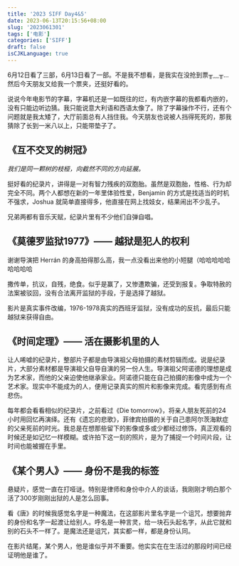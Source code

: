 ```yaml
---
title: '2023 SIFF Day4&5'
date: 2023-06-13T20:15:56+08:00
slug: '2023061301'
tags: ['电影']
categories: ['SIFF']
draft: false
isCJKLanguage: true
---
```

6月12日看了三部，6月13日看了一部。不是我不想看，是我实在没抢到票╥﹏╥... 然后今天朋友又给我一个票夹，还挺好看的。

说说今年电影节的字幕，字幕机还是一如既往的烂，有内嵌字幕的我都看内嵌的，没有只能边听边猜。我只能说意大利语和西语太像了。除了字幕操作不行，还有个问题就是我太矮了，大厅前面总有人挡住我。今天朋友也说被人挡得死死的，那我猜除了长到一米八以上，只能带垫子了。

## 《互不交叉的树冠》

*我们是同一颗树的枝桠，向截然不同的方向延展。*

挺好看的纪录片，讲得是一对有智力残疾的双胞胎。虽然是双胞胎，性格、行为却完全不同。两个人都想在新的一年里体验性爱，Benjamin 的方式是找适当的时机不强求，Joshua 就简单直接得多，他直接在网上找妓女，结果闹出不少乱子。

兄弟两都有音乐天赋，纪录片里有不少他们自弹自唱。

## 《莫德罗监狱1977》—— 越狱是犯人的权利

谢谢导演把 Herrán 的身高拍得那么高，我一点没看出来他的小短腿（哈哈哈哈哈哈哈哈哈

撒传单，抗议，自残，绝食。似乎是赢了，又惨遭欺骗，还受到报复。争取特赦的法案被驳回，没有合法离开监狱的手段，于是选择了越狱。

影片是真实事件改编，1976-1978真实的西班牙监狱，没有成功的反抗，最后只能越狱来获得自由。

## 《时间定理》—— 活在摄影机里的人

让人唏嘘的纪录片，整部片子都是由导演祖父母拍摄的素材剪辑而成。说是纪录片，大部分素材都是导演祖父自导自演的另一份人生。导演祖父阿诺德的理想是成为艺术家，而他的父亲迫使他继承家业。阿诺德只能在自己拍摄的影像中成为一个艺术家。现实中不能成为的人，便用记录真实的照片和影像来完成。看完感到有点悲伤。

每年都会看看相似的纪录片，之前看过《Die tomorrow》，将亲人朋友死前的24小时用回忆再演绎。还有《遗忘的悲歌》，菲律宾拍摄的关于自己患阿尔茨海默症的父亲死前的时光。我总是在想那些留下的影像或多或少都经过修饰，真正观看的时候还是如记忆一样模糊。或许拍下这一刻的照片，是为了捕捉一个时间片段，让时间也能被握在手里。

## 《某个男人》—— 身份不是我的标签

悬疑片，感觉一直在打哑谜。特别是律师和身份中介人的谈话，我刚刚才明白那个活了300岁刚刚出狱的人是怎么回事。

看《唐》的时候我感觉名字是一种魔法，在这部影片里名字是一个诅咒，想要抛弃的身份和名字一起渡让给别人。呼名是一种言灵，给一块石头起名字，从此它就和别的石头不一样了。是魔法还是诅咒，其实都一样，都是身份认同。

在影片结尾，某个男人，他是谁似乎并不重要。他实实在在生活过的那段时间已经证明他是谁了。
